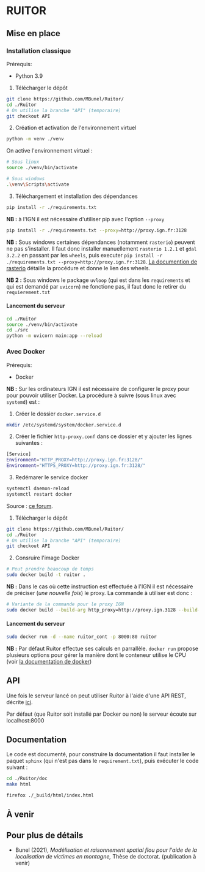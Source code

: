 # RUITOR

## Mise en place


### Installation classique

Prérequis:
- Python 3.9

1. Télécharger le dépôt

```sh
git clone https://github.com/MBunel/Ruitor/
cd ./Ruitor
# On utilise la branche "API" (temporaire)
git checkout API 
```

2. Création et activation de l'environnement virtuel

```sh
python -m venv ./venv
```
 On active l'environnement virtuel :

```sh
# Sous linux
source ./venv/bin/activate

# Sous windows
.\venv\Scripts\activate
```

3. Téléchargement et installation des dépendances

```sh
pip install -r ./requirements.txt
```

**NB :** à l'IGN il est nécessaire d'utiliser pip avec l'option ```--proxy```


```sh
pip install -r ./requirements.txt --proxy=http://proxy.ign.fr:3128
```

**NB :** Sous windows certaines dépendances (notamment `rasterio`) peuvent ne pas s'installer. Il faut donc installer manuellement `rasterio 1.2.1` et `gdal 3.2.2` en passant par les `wheels`, puis executer ```pip install -r ./requirements.txt --proxy=http://proxy.ign.fr:3128```. [La documention de rasterio](https://pypi.org/project/rasterio/#windows) détaille la procédure et donne le lien des wheels.

**NB 2 :** Sous windows le package `uvloop` (qui est dans les `requirements` et qui est demandé par `uvicorn`) ne fonctione pas, il faut donc le retirer du `requierement.txt`

#### Lancement du serveur

```sh
cd ./Ruitor
source ./venv/bin/activate
cd ./src
python -m uvicorn main:app --reload 
```

### Avec Docker

Prérequis:
- Docker

**NB :** Sur les ordinateurs IGN il est nécessaire de configurer le proxy pour pour pouvoir utiliser Docker. La procédure à suivre (sous linux avec `systemd`) est :

1. Créer le dossier `docker.service.d`

```sh
mkdir /etc/systemd/system/docker.service.d
```

2. Créer le fichier `http-proxy.conf` dans ce dossier et y ajouter les lignes suivantes :

```sh
[Service]
Environment="HTTP_PROXY=http://proxy.ign.fr:3128/"
Environment="HTTPS_PROXY=http://proxy.ign.fr:3128/"
```

3. Redémarer le service docker

```sh
systemctl daemon-reload
systemctl restart docker
```

Source : [ce forum](https://stackoverflow.com/a/38386911).



1. Télécharger le dépôt

```sh
git clone https://github.com/MBunel/Ruitor/
cd ./Ruitor
# On utilise la branche "API" (temporaire)
git checkout API 
```

2. Consruire l'image Docker

```sh
# Peut prendre beaucoup de temps
sudo docker build -t ruitor .
```

**NB :** Dans le cas où cette instruction est effectuée à l'IGN il est nécessaire de préciser (*une nouvelle fois*) le proxy. La commande à utiliser est donc :

```sh
# Variante de la commande pour le proxy IGN
sudo docker build --build-arg http_proxy=http://proxy.ign.3128 --build-arg https_proxy=http://proxy.ign.fr:3128 -t ruitor .
```

#### Lancement du serveur

```sh
sudo docker run -d --name ruitor_cont -p 8000:80 ruitor
```

**NB :** Par défaut Ruitor effectue ses calculs en parrallèle. `docker run` propose plusieurs options pour gérer la manière dont le conteneur utilise le CPU (voir   [la documentation de docker](https://docs.docker.com/config/containers/resource_constraints/#cpu))

## API

Une fois le serveur lancé on peut utiliser Ruitor à l'aide d'une API REST, décrite [ici](https://github.com/MBunel/Ruitor-Api).

Par défaut (que Ruitor soit installé par Docker ou non) le serveur écoute sur localhost:8000


## Documentation

Le code est documenté, pour construire la documentation il faut installer le paquet `sphinx` (qui n'est pas dans le `requirement.txt`), puis exécuter le code suivant :

```sh
cd ./Ruitor/doc
make html

firefox ./_build/html/index.html 
```

## À venir

## Pour plus de détails

- Bunel (2021), *Modélisation et raisonnement spatial flou pour l'aide de la localisation de victimes en montagne,* Thèse de doctorat. (publication à venir)
